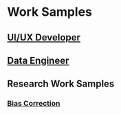 # Work Samples

## [UI/UX Developer](UI-UX-Developer.md)

## [Data Engineer](Data-Engineer.md)

## Research Work Samples

### [Bias Correction](research_work_samples/bias_correction.md)
